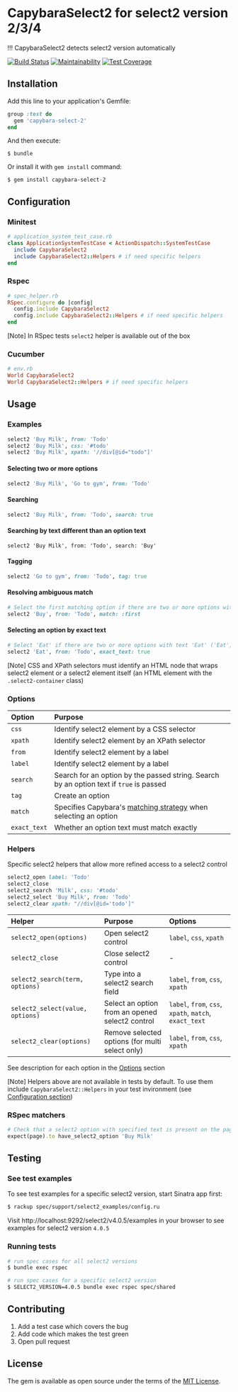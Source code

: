 # CapybaraSelect2 for select2 version 2/3/4
!!! CapybaraSelect2 detects select2 version automatically

[![Build Status](https://travis-ci.org/Hirurg103/capybara_select2.svg?branch=master)](https://travis-ci.org/Hirurg103/capybara_select2)
[![Maintainability](https://api.codeclimate.com/v1/badges/28e692c7efa07aadbe98/maintainability)](https://codeclimate.com/github/Hirurg103/capybara_select2/maintainability)
[![Test Coverage](https://api.codeclimate.com/v1/badges/28e692c7efa07aadbe98/test_coverage)](https://codeclimate.com/github/Hirurg103/capybara_select2/test_coverage)

## Installation

Add this line to your application's Gemfile:

```ruby
group :test do
  gem 'capybara-select-2'
end
```

And then execute:

    $ bundle

Or install it with `gem install` command:

    $ gem install capybara-select-2

## Configuration

### Minitest

```ruby
# application_system_test_case.rb
class ApplicationSystemTestCase < ActionDispatch::SystemTestCase
  include CapybaraSelect2
  include CapybaraSelect2::Helpers # if need specific helpers
end
```

### Rspec

```ruby
# spec_helper.rb
RSpec.configure do |config|
  config.include CapybaraSelect2
  config.include CapybaraSelect2::Helpers # if need specific helpers
end
```
[Note] In RSpec tests `select2` helper is available out of the box

### Cucumber

```ruby
# env.rb
World CapybaraSelect2
World CapybaraSelect2::Helpers # if need specific helpers
```

## Usage

### Examples

```ruby
select2 'Buy Milk', from: 'Todo'
select2 'Buy Milk', css: '#todo'
select2 'Buy Milk', xpath: '//div[@id="todo"]'
```

#### Selecting two or more options

```ruby
select2 'Buy Milk', 'Go to gym', from: 'Todo'
```

#### Searching

```ruby
select2 'Buy Milk', from: 'Todo', search: true
```

#### Searching by text different than an option text

```
select2 'Buy Milk', from: 'Todo', search: 'Buy'
```

#### Tagging

```ruby
select2 'Go to gym', from: 'Todo', tag: true
```

#### Resolving ambiguous match

```ruby
# Select the first matching option if there are two or more options with text 'Buy'
select2 'Buy', from: 'Todo', match: :first
```

#### Selecting an option by exact text

```ruby
# Select 'Eat' if there are two or more options with text 'Eat' ('Eat', 'Eat salad')
select2 'Eat', from: 'Todo', exact_text: true
```

[Note] CSS and XPath selectors must identify an HTML node that wraps select2 element or a select2 element itself (an HTML element with the `.select2-container` class)

### Options

Option | Purpose
:------|:-------
`css` | Identify select2 element by a CSS selector
`xpath` | Identify select2 element by an XPath selector
`from` | Identify select2 element by a label
`label` | Identify select2 element by a label
`search` | Search for an option by the passed string. Search by an option text if `true` is passed
`tag` | Create an option
`match` | Specifies Capybara's [matching strategy](https://github.com/teamcapybara/capybara#strategy) when selecting an option
`exact_text` | Whether an option text must match exactly

### Helpers

Specific select2 helpers that allow more refined access to a select2 control

```ruby
select2_open label: 'Todo'
select2_close
select2_search 'Milk', css: '#todo'
select2_select 'Buy Milk', from: 'Todo'
select2_clear xpath: "//div[@id='todo']"
```

Helper | Purpose | Options
:------|:--------|:-------
`select2_open(options)` | Open select2 control | `label`, `css`, `xpath`
`select2_close` | Close select2 control | -
`select2_search(term, options)` | Type into a select2 search field | `label`, `from`, `css`, `xpath`
`select2_select(value, options)` | Select an option from an opened select2 control | `label`, `from`, `css`, `xpath`, `match`, `exact_text`
`select2_clear(options)` | Remove selected options (for multi select only) | `label`, `from`, `css`, `xpath`

See description for each option in the [Options](https://github.com/Hirurg103/capybara_select2#options) section

[Note] Helpers above are not available in tests by default. To use them include `CapybaraSelect2::Helpers` in your test invironment (see [Configuration section](https://github.com/Hirurg103/capybara_select2#configuration))

### RSpec matchers

```ruby
# Check that a select2 option with specified text is present on the page
expect(page).to have_select2_option 'Buy Milk'
```

## Testing

### See test examples

To see test examples for a specific select2 version, start Sinatra app first:

```bash
$ rackup spec/support/select2_examples/config.ru
```

Visit http://localhost:9292/select2/v4.0.5/examples in your browser to see examples for select2 version `4.0.5`

### Running tests

```bash
# run spec cases for all select2 versions
$ bundle exec rspec

# run spec cases for a specific select2 version
$ SELECT2_VERSION=4.0.5 bundle exec rspec spec/shared
```

## Contributing

1. Add a test case which covers the bug
2. Add code which makes the test green
3. Open pull request

## License

The gem is available as open source under the terms of the [MIT License](http://opensource.org/licenses/MIT).
